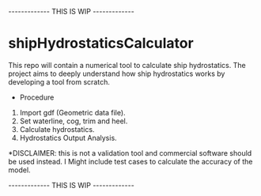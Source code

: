 ------------- THIS IS WIP -------------

# shipHydrostaticsCalculator

This repo will contain a numerical tool to calculate ship hydrostatics. The project aims to deeply understand how ship hydrostatics works by developing a tool from scratch.

- Procedure
1. Import gdf (Geometric data file).
2. Set waterline, cog, trim and heel.
3. Calculate hydrostatics.
4. Hydrostatics Output Analysis.

*DISCLAIMER: this is not a validation tool and commercial software should be used instead. I Might include test cases to calculate the accuracy of the model.

------------- THIS IS WIP -------------
